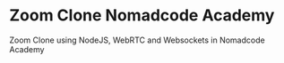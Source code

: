 # Zoom Clone Nomadcode Academy

Zoom Clone using NodeJS, WebRTC and Websockets in Nomadcode Academy
